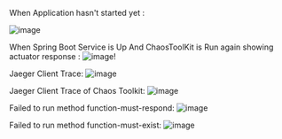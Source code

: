 
When Application hasn't started yet :

![image](https://user-images.githubusercontent.com/50335583/135647747-3fbf0500-e3f3-407e-9f65-c59f9be1e07e.png)

When Spring Boot Service is Up And ChaosToolKit is Run again showing actuator response : 
![image](https://user-images.githubusercontent.com/50335583/135648048-ed4303f6-6dcd-4fa2-b08f-8de75188a6c6.png)!


Jaeger Client Trace: 
![image](https://user-images.githubusercontent.com/50335583/135653683-d11997cd-2310-470a-a5b2-1398d95cf8f8.png)

Jaeger Client Trace of Chaos Toolkit: 
![image](https://user-images.githubusercontent.com/50335583/136688752-e7d200bf-e3a6-4591-ae48-b34099efafcf.png)


Failed to run method function-must-respond:
![image](https://user-images.githubusercontent.com/50335583/136692118-032a7ef2-69e4-4523-91b3-9bd8f9dbb859.png)

Failed to run method function-must-exist:
![image](https://user-images.githubusercontent.com/50335583/136691701-ecc8081c-eddc-4f3f-a40c-515a024c3fe6.png)





